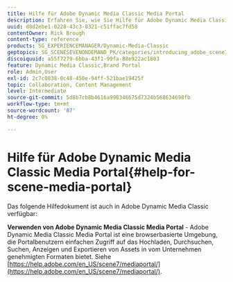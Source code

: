 ```yaml
---
title: Hilfe für Adobe Dynamic Media Classic Media Portal
description: Erfahren Sie, wie Sie Hilfe für Adobe Dynamic Media Classic Media Portal erhalten.
uuid: d8d2ebe1-0228-43c3-8321-c51ffac7fd58
contentOwner: Rick Brough
content-type: reference
products: SG_EXPERIENCEMANAGER/Dynamic-Media-Classic
geptopics: SG_SCENESEVENONDEMAND_PK/categories/introducing_adobe_scene7
discoiquuid: a55f7279-6bba-43f1-99fa-88e922ac1803
feature: Dynamic Media Classic,Brand Portal
role: Admin,User
exl-id: 2c7c0838-0c48-450e-94ff-521bae19425f
topic: Collaboration, Content Management
level: Intermediate
source-git-commit: 5d8b7cb8b4616a998346675d7324b568634698fb
workflow-type: tm+mt
source-wordcount: '87'
ht-degree: 0%

---
```


# Hilfe für Adobe Dynamic Media Classic Media Portal{#help-for-scene-media-portal}

Das folgende Hilfedokument ist auch in Adobe Dynamic Media Classic verfügbar:

**Verwenden von Adobe Dynamic Media Classic Media Portal** - Adobe Dynamic Media Classic Media Portal ist eine browserbasierte Umgebung, die Portalbenutzern einfachen Zugriff auf das Hochladen, Durchsuchen, Suchen, Anzeigen und Exportieren von Assets in vom Unternehmen genehmigten Formaten bietet. Siehe [https://help.adobe.com/en_US/scene7/mediaportal/](https://help.adobe.com/en_US/scene7/mediaportal/).

<!-- Is this topic still needed? -rb 04/22/21
 used to point to www.adobe.com/go/learn_sc7_mediaportalusing_en and http://help.adobe.com/en_US/scene7/mediaportal/-->